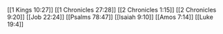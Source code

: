[[1 Kings 10:27]]
[[1 Chronicles 27:28]]
[[2 Chronicles 1:15]]
[[2 Chronicles 9:20]]
[[Job 22:24]]
[[Psalms 78:47]]
[[Isaiah 9:10]]
[[Amos 7:14]]
[[Luke 19:4]]
